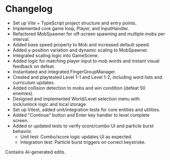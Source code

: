 # Changelog

- Set up Vite + TypeScript project structure and entry points.
- Implemented core game loop, Player, and InputHandler.
- Refactored MobSpawner for off-screen spawning and multiple mobs per interval.
- Added base speed property to Mob and increased default speed.
- Added y-position variation and dynamic scaling to MobSpawner.
- Integrated scaling logic into GameScene.
- Added logic for matching player input to mob words and instant visual feedback on defeat.
- Instantiated and integrated FingerGroupManager.
- Created and playtested Level 1-1 and Level 1-2, including word lists and curriculum updates.
- Added collision detection to mobs and win condition (defeat 50 enemies).
- Designed and implemented World/Level selection menu with lock/unlock logic and local storage.
- Set up Vitest, added unit/integration tests for core entities and utilities.
- Added "Continue" button and Enter key handler to level complete screen.
- Added or updated tests to verify score/combo UI and particle burst behavior.
  - Unit test: Combo/score logic updates UI as expected.
  - Integration test: Particle burst triggers on correct keystroke.

Contains AI-generated edits.
